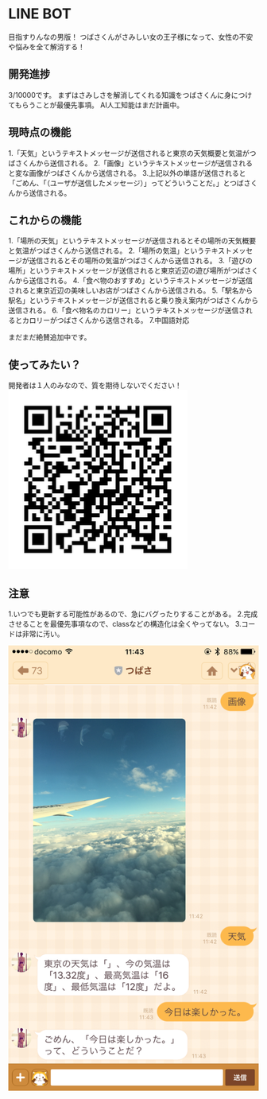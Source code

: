 # LINE BOT
目指すりんなの男版！
つばさくんがさみしい女の王子様になって、女性の不安や悩みを全て解消する！

## 開発進捗
3/10000です。
まずはさみしさを解消してくれる知識をつばさくんに身につけてもらうことが最優先事項。
AI人工知能はまだ計画中。

## 現時点の機能
1.「天気」というテキストメッセージが送信されると東京の天気概要と気温がつばさくんから送信される。
2.「画像」というテキストメッセージが送信されると変な画像がつばさくんから送信される。
3.上記以外の単語が送信されると「ごめん、「（ユーザが送信したメッセージ）」ってどういうことだ。」とつばさくんから送信される。

## これからの機能
1.「場所の天気」というテキストメッセージが送信されるとその場所の天気概要と気温がつばさくんから送信される。
2.「場所の気温」というテキストメッセージが送信されるとその場所の気温がつばさくんから送信される。
3.「遊びの場所」というテキストメッセージが送信されると東京近辺の遊び場所がつばさくんから送信される。
4.「食べ物のおすすめ」というテキストメッセージが送信されると東京近辺の美味しいお店がつばさくんから送信される。
5.「駅名から駅名」というテキストメッセージが送信されると乗り換え案内がつばさくんから送信される。
6.「食べ物名のカロリー」というテキストメッセージが送信されるとカロリーがつばさくんから送信される。
7.中国語対応

まだまだ絶賛追加中です。

## 使ってみたい？
開発者は１人のみなので、質を期待しないでください！
![QR code](https://github.com/seanchen5716/tsubasabot/blob/master/nvg7862p.png "QR code")

## 注意
1.いつでも更新する可能性があるので、急にバグったりすることがある。
2.完成させることを最優先事項なので、classなどの構造化は全くやってない。
3.コードは非常に汚い。

![image](https://github.com/seanchen5716/tsubasabot/blob/master/IMG_5739.PNG "image")
